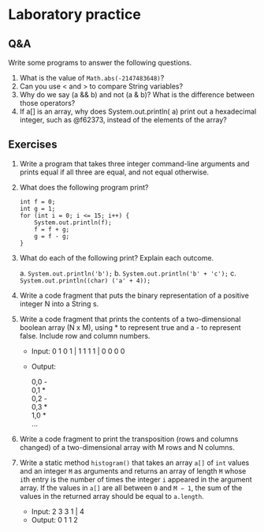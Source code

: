 # Laboratory practice

## Q&A

Write some programs to answer the following questions.

1. What is the value of `Math.abs(-2147483648)`?
2. Can you use < and > to compare String variables?
3. Why do we say (a && b) and not (a & b)? What is the difference between those operators?
4. If a[] is an array, why does System.out.println( a) print out a hexadecimal integer, such as @f62373, instead of the elements of the array?

## Exercises

1. Write a program that takes three integer command-line arguments and prints equal if all three are equal, and not equal otherwise.
2. What does the following program print?

	```
	int f = 0;
	int g = 1; 
	for (int i = 0; i <= 15; i++) {
		System.out.println(f); 
		f = f + g;
		g = f - g;
	}
	```

3. What do each of the following print? Explain each outcome.
	
	a. `System.out.println('b');`
	b. `System.out.println('b' + 'c');`
	c. `System.out.println((char) ('a' + 4));`
	
4. Write a code fragment that puts the binary representation of a positive integer N into a String s.
5. Write a code fragment that prints the contents of a two-dimensional boolean array (N x M), using * to represent true and a - to represent false. Include row and column numbers.

	* Input: 0 1 0 1 | 1 1 1 1 | 0 0 0 0
	* Output:
	
		0,0 -  
		0,1 *  
		0,2 -  
		0,3 *  
		1,0 *  
		...
		
6. 	Write a code fragment to print the transposition (rows and columns changed) of a two-dimensional array with M rows and N columns.
7. 	Write a static method `histogram()` that takes an array `a[]` of `int` values and an integer `M` as arguments and returns an array of length `M` whose `i`th entry is the number of times the integer `i` appeared in the argument array. If the values in `a[]` are all between `0` and `M − 1`, the sum of the values in the returned array should be equal to `a.length`.


	* Input: 2 3 3 1 | 4
	* Output: 0 1 1 2
